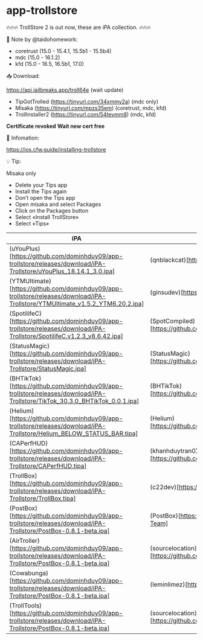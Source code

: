 # app-trollstore 

🔥🔥🔥 TrollStore 2 is out now, these are iPA collection. 🔥🔥🔥 

📝 Note by @taidohomework:

- coretrust (15.0 - 15.4.1, 15.5b1 - 15.5b4)
- mdc (15.0 - 16.1.2)
- kfd (15.0 - 16.5, 16.5b1, 17.0)

📥 Download:

https://api.jailbreaks.app/troll64e (wait update)    

- TipGotTrolled (https://tinyurl.com/34xmmy2a) (mdc only)  
- Misaka (https://tinyurl.com/mpzs35em) (coretrust, mdc, kfd)   
- TrollInstaller2 (https://tinyurl.com/54tevmm8) (mdc, kfd)  

**Certificate revoked**
**Wait new cert free**  

🚩 Infomation: 

https://ios.cfw.guide/installing-trollstore

💡 Tip: 

Misaka only

- Delete your Tips app
- Install the Tips again
- Don’t open the Tips app
- Open misaka and select Packages 
- Click on the Packages button
- Select «Install TrollStore»
- Select «Tips»

| iPA                     |       Author           |
| ------------------------|------------------------|
| (uYouPlus)[https://github.com/dominhduy09/app-trollstore/releases/download/iPA-Trollstore/uYouPlus_18.14.1_3.0.ipa] | (qnblackcat)[https://github.com/qnblackcat] |
| (YTMUltimate)[https://github.com/dominhduy09/app-trollstore/releases/download/iPA-Trollstore/YTMUltimate_v1.5.2_YTM6.20.2.ipa] | (ginsudev)[https://github.com/ginsudev] |
| (SpotilifeC)[https://github.com/dominhduy09/app-trollstore/releases/download/iPA-Trollstore/SpotilifeC.v1.2.3_v8.6.42.ipa] | (SpotCompiled)[https://github.com/SpotCompiled] |
| (StatusMagic)[https://github.com/dominhduy09/app-trollstore/releases/download/iPA-Trollstore/StatusMagic.ipa] | (StatusMagic)[https://github.com/Avangelista/StatusMagic] |
| (BHTikTok)[https://github.com/dominhduy09/app-trollstore/releases/download/iPA-Trollstore/TikTok_30.3.0_BHTikTok_0.0.1.ipa] | (BHTikTok)[https://github.com/BandarHL/BHTikTok] |
| (Helium)[https://github.com/dominhduy09/app-trollstore/releases/download/iPA-Trollstore/Helium_BELOW_STATUS_BAR.tipa] | (Helium)[https://github.com/leminlimez/Helium] |
| (CAPerfHUD)[https://github.com/dominhduy09/app-trollstore/releases/download/iPA-Trollstore/CAPerfHUD.tipa] | (khanhduytran0)[https://github.com/khanhduytran0] |
| (TrollBox)[https://github.com/dominhduy09/app-trollstore/releases/download/iPA-Trollstore/TrollBox.tipa] | (c22dev)[https://github.com/c22dev] |
| (PostBox)[https://github.com/dominhduy09/app-trollstore/releases/download/iPA-Trollstore/PostBox-0.8.1-beta.ipa] | (PostBox)[https://github.com/PostBox-Team] |
| (AirTroller)[https://github.com/dominhduy09/app-trollstore/releases/download/iPA-Trollstore/PostBox-0.8.1-beta.ipa] | (sourcelocation)[https://github.com/sourcelocation] |
| (Cowabunga)[https://github.com/dominhduy09/app-trollstore/releases/download/iPA-Trollstore/PostBox-0.8.1-beta.ipa] | (leminlimez)[https://github.com/leminlimez] |
| (TrollTools)[https://github.com/dominhduy09/app-trollstore/releases/download/iPA-Trollstore/PostBox-0.8.1-beta.ipa] | (sourcelocation)[https://github.com/sourcelocation] |



